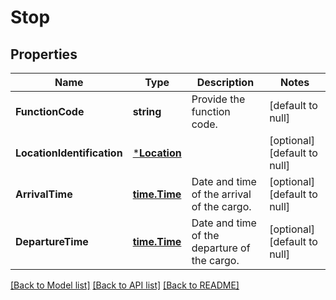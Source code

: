 # Stop

## Properties
Name | Type | Description | Notes
------------ | ------------- | ------------- | -------------
**FunctionCode** | **string** | Provide the function code. | [default to null]
**LocationIdentification** | [***Location**](Location.md) |  | [optional] [default to null]
**ArrivalTime** | [**time.Time**](time.Time.md) | Date and time of the arrival of the cargo. | [optional] [default to null]
**DepartureTime** | [**time.Time**](time.Time.md) | Date and time of the departure of the cargo. | [optional] [default to null]

[[Back to Model list]](../README.md#documentation-for-models) [[Back to API list]](../README.md#documentation-for-api-endpoints) [[Back to README]](../README.md)


